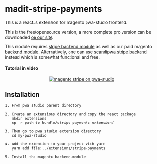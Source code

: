# madit-stripe-payments
This is a reactJs extension for magento pwa-studio frontend.

This is the free/opensource version, a more complete pro version can be downloaded [on our site](https://www.madit.fr/shop/product/pwa-studio-stripe-integration-15).

This module requires [stripe backend module](https://commercemarketplace.adobe.com/stripe-stripe-payments.html) as well as our paid magento [backend module](https://www.madit.fr/shop/product/pwa-studio-stripe-integration-15). Alternatively, one can use [scandipwa stripe backend](https://github.com/scandipwa/stripe-graphql) instead which is somewhat functional and free.


<h4>Tutorial in video </h4>
<div align="center">
  <a href="https://www.youtube.com/watch?v=eb_eJx93baY">
    <img src="https://github.com/MAD-I-T/madit-stripe-payments/assets/3765910/efb6616e-f413-4372-bd81-c2d206616037" alt="magento stripe on pwa-studio">

  </a>
</div>


## Installation 

``` 
1. From pwa studio parent directory

2. Create an extensions directory and copy the react package
   mkdir extensions
   cp -r path-to-bundle/stripe-payments extension/

3. Then go to pwa studio extension directory
   cd my-pwa-studio

4. Add the extention to your project with yarn
   yarn add file:../extensions/stripe-payments

5. Install the magento backend-module 
```
